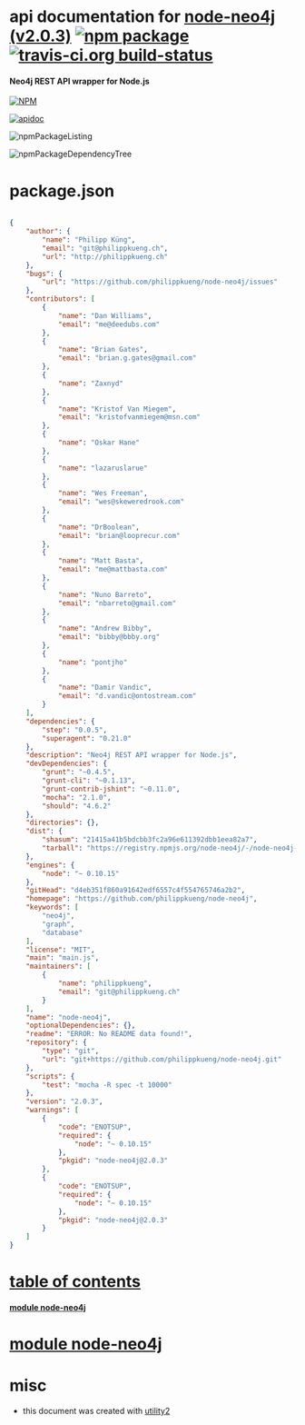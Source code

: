 # api documentation for  [node-neo4j (v2.0.3)](https://github.com/philippkueng/node-neo4j)  [![npm package](https://img.shields.io/npm/v/npmdoc-node-neo4j.svg?style=flat-square)](https://www.npmjs.org/package/npmdoc-node-neo4j) [![travis-ci.org build-status](https://api.travis-ci.org/npmdoc/node-npmdoc-node-neo4j.svg)](https://travis-ci.org/npmdoc/node-npmdoc-node-neo4j)
#### Neo4j REST API wrapper for Node.js

[![NPM](https://nodei.co/npm/node-neo4j.png?downloads=true)](https://www.npmjs.com/package/node-neo4j)

[![apidoc](https://npmdoc.github.io/node-npmdoc-node-neo4j/build/screenCapture.buildNpmdoc.browser._2Fhome_2Ftravis_2Fbuild_2Fnpmdoc_2Fnode-npmdoc-node-neo4j_2Ftmp_2Fbuild_2Fapidoc.html.png)](https://npmdoc.github.io/node-npmdoc-node-neo4j/build/apidoc.html)

![npmPackageListing](https://npmdoc.github.io/node-npmdoc-node-neo4j/build/screenCapture.npmPackageListing.svg)

![npmPackageDependencyTree](https://npmdoc.github.io/node-npmdoc-node-neo4j/build/screenCapture.npmPackageDependencyTree.svg)



# package.json

```json

{
    "author": {
        "name": "Philipp Küng",
        "email": "git@philippkueng.ch",
        "url": "http://philippkueng.ch"
    },
    "bugs": {
        "url": "https://github.com/philippkueng/node-neo4j/issues"
    },
    "contributors": [
        {
            "name": "Dan Williams",
            "email": "me@deedubs.com"
        },
        {
            "name": "Brian Gates",
            "email": "brian.g.gates@gmail.com"
        },
        {
            "name": "Zaxnyd"
        },
        {
            "name": "Kristof Van Miegem",
            "email": "kristofvanmiegem@msn.com"
        },
        {
            "name": "Oskar Hane"
        },
        {
            "name": "lazaruslarue"
        },
        {
            "name": "Wes Freeman",
            "email": "wes@skeweredrook.com"
        },
        {
            "name": "DrBoolean",
            "email": "brian@looprecur.com"
        },
        {
            "name": "Matt Basta",
            "email": "me@mattbasta.com"
        },
        {
            "name": "Nuno Barreto",
            "email": "nbarreto@gmail.com"
        },
        {
            "name": "Andrew Bibby",
            "email": "bibby@bbby.org"
        },
        {
            "name": "pontjho"
        },
        {
            "name": "Damir Vandic",
            "email": "d.vandic@ontostream.com"
        }
    ],
    "dependencies": {
        "step": "0.0.5",
        "superagent": "0.21.0"
    },
    "description": "Neo4j REST API wrapper for Node.js",
    "devDependencies": {
        "grunt": "~0.4.5",
        "grunt-cli": "~0.1.13",
        "grunt-contrib-jshint": "~0.11.0",
        "mocha": "2.1.0",
        "should": "4.6.2"
    },
    "directories": {},
    "dist": {
        "shasum": "21415a41b5bdcbb3fc2a96e611392dbb1eea82a7",
        "tarball": "https://registry.npmjs.org/node-neo4j/-/node-neo4j-2.0.3.tgz"
    },
    "engines": {
        "node": "~ 0.10.15"
    },
    "gitHead": "d4eb351f860a91642edf6557c4f554765746a2b2",
    "homepage": "https://github.com/philippkueng/node-neo4j",
    "keywords": [
        "neo4j",
        "graph",
        "database"
    ],
    "license": "MIT",
    "main": "main.js",
    "maintainers": [
        {
            "name": "philippkueng",
            "email": "git@philippkueng.ch"
        }
    ],
    "name": "node-neo4j",
    "optionalDependencies": {},
    "readme": "ERROR: No README data found!",
    "repository": {
        "type": "git",
        "url": "git+https://github.com/philippkueng/node-neo4j.git"
    },
    "scripts": {
        "test": "mocha -R spec -t 10000"
    },
    "version": "2.0.3",
    "warnings": [
        {
            "code": "ENOTSUP",
            "required": {
                "node": "~ 0.10.15"
            },
            "pkgid": "node-neo4j@2.0.3"
        },
        {
            "code": "ENOTSUP",
            "required": {
                "node": "~ 0.10.15"
            },
            "pkgid": "node-neo4j@2.0.3"
        }
    ]
}
```



# <a name="apidoc.tableOfContents"></a>[table of contents](#apidoc.tableOfContents)

#### [module node-neo4j](#apidoc.module.node-neo4j)



# <a name="apidoc.module.node-neo4j"></a>[module node-neo4j](#apidoc.module.node-neo4j)



# misc
- this document was created with [utility2](https://github.com/kaizhu256/node-utility2)
